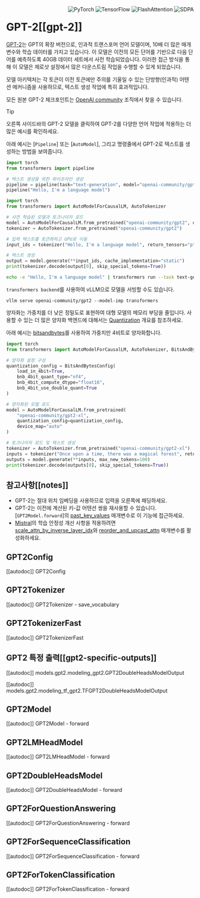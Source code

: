 <!--Copyright 2020 The HuggingFace Team. All rights reserved.

Licensed under the Apache License, Version 2.0 (the "License"); you may not use this file except in compliance with
the License. You may obtain a copy of the License at

http://www.apache.org/licenses/LICENSE-2.0

Unless required by applicable law or agreed to in writing, software distributed under the License is distributed on
an "AS IS" BASIS, WITHOUT WARRANTIES OR CONDITIONS OF ANY KIND, either express or implied. See the License for the
specific language governing permissions and limitations under the License.

⚠️ Note that this file is in Markdown but contain specific syntax for our doc-builder (similar to MDX) that may not be
rendered properly in your Markdown viewer.

-->

<div style="float: right;">
  <div class="flex flex-wrap space-x-1">
    <img alt="PyTorch" src="https://img.shields.io/badge/PyTorch-DE3412?style=flat&logo=pytorch&logoColor=white">
    <img alt="TensorFlow" src="https://img.shields.io/badge/TensorFlow-FF6F00?style=flat&logo=tensorflow&logoColor=white">
    <img alt="FlashAttention" src="https://img.shields.io/badge/%E2%9A%A1%EF%B8%8E%20FlashAttention-eae0c8?style=flat">
    <img alt="SDPA" src="https://img.shields.io/badge/SDPA-DE3412?style=flat&logo=pytorch&logoColor=white">
  </div>
</div>


# GPT-2[[gpt-2]]

[GPT-2](https://cdn.openai.com/better-language-models/language_models_are_unsupervised_multitask_learners.pdf)는 GPT의 확장 버전으로, 인과적 트랜스포머 언어 모델이며, 10배 더 많은 매개변수와 학습 데이터를 가지고 있습니다. 이 모델은 이전의 모든 단어를 기반으로 다음 단어를 예측하도록 40GB 데이터 세트에서 사전 학습되었습니다. 이러한 접근 방식을 통해 이 모델은 제로샷 설정에서 많은 다운스트림 작업을 수행할 수 있게 되었습니다.

모델 아키텍처는 각 토큰이 이전 토큰에만 주의를 기울일 수 있는 단방향(인과적) 어텐션 메커니즘을 사용하므로, 텍스트 생성 작업에 특히 효과적입니다.

모든 원본 GPT-2 체크포인트는 [OpenAI community](https://huggingface.co/openai-community?search_models=gpt) 조직에서 찾을 수 있습니다.

> [!TIP]
> 오른쪽 사이드바의 GPT-2 모델을 클릭하여 GPT-2를 다양한 언어 작업에 적용하는 더 많은 예시를 확인하세요.

아래 예시는 [`Pipeline`] 또는 [`AutoModel`], 그리고 명령줄에서 GPT-2로 텍스트를 생성하는 방법을 보여줍니다.

<hfoptions id="usage">
<hfoption id="Pipeline">

```py
import torch
from transformers import pipeline

# 텍스트 생성을 위한 파이프라인 생성
pipeline = pipeline(task="text-generation", model="openai-community/gpt2", dtype=torch.float16, device=0)
pipeline("Hello, I'm a language model")
```
</hfoption>
<hfoption id="AutoModel">

```py
import torch
from transformers import AutoModelForCausalLM, AutoTokenizer

# 사전 학습된 모델과 토크나이저 로드
model = AutoModelForCausalLM.from_pretrained("openai-community/gpt2", dtype=torch.float16, device_map="auto", attn_implementation="sdpa")
tokenizer = AutoTokenizer.from_pretrained("openai-community/gpt2")

# 입력 텍스트를 토큰화하고 GPU로 이동
input_ids = tokenizer("Hello, I'm a language model", return_tensors="pt").to("cuda")

# 텍스트 생성
output = model.generate(**input_ids, cache_implementation="static")
print(tokenizer.decode(output[0], skip_special_tokens=True))
```

</hfoption>
<hfoption id="transformers CLI">

```bash
echo -e "Hello, I'm a language model" | transformers run --task text-generation --model openai-community/gpt2 --device 0
```

</hfoption>
</hfoptions>

`transformers backend`를 사용하여 vLLM으로 모델을 서빙할 수도 있습니다.

```
vllm serve openai-community/gpt2 --model-imp transformers
```

양자화는 가중치를 더 낮은 정밀도로 표현하여 대형 모델의 메모리 부담을 줄입니다. 사용할 수 있는 더 많은 양자화 백엔드에 대해서는 [Quantization](../quantization/overview) 개요를 참조하세요.

아래 예시는 [bitsandbytes](../quantization/bitsandbytes)를 사용하여 가중치만 4비트로 양자화합니다.

```py
import torch
from transformers import AutoModelForCausalLM, AutoTokenizer, BitsAndBytesConfig, pipeline

# 양자화 설정 구성
quantization_config = BitsAndBytesConfig(
    load_in_4bit=True,
    bnb_4bit_quant_type="nf4",
    bnb_4bit_compute_dtype="float16",
    bnb_4bit_use_double_quant=True
)

# 양자화된 모델 로드
model = AutoModelForCausalLM.from_pretrained(
    "openai-community/gpt2-xl",
    quantization_config=quantization_config,
    device_map="auto"
)

# 토크나이저 로드 및 텍스트 생성
tokenizer = AutoTokenizer.from_pretrained("openai-community/gpt2-xl")
inputs = tokenizer("Once upon a time, there was a magical forest", return_tensors="pt").to("cuda")
outputs = model.generate(**inputs, max_new_tokens=100)
print(tokenizer.decode(outputs[0], skip_special_tokens=True))
```

## 참고사항[[notes]]

- GPT-2는 절대 위치 임베딩을 사용하므로 입력을 오른쪽에 패딩하세요.
- GPT-2는 이전에 계산된 키-값 어텐션 쌍을 재사용할 수 있습니다. [`GPT2Model.forward`]의 [past_key_values](https://huggingface.co/docs/transformers//en/model_doc/gpt2#transformers.GPT2Model.forward.past_key_values) 매개변수로 이 기능에 접근하세요.
- [Mistral](./mistral)의 학습 안정성 개선 사항을 적용하려면 [scale_attn_by_inverse_layer_idx](https://huggingface.co/docs/transformers/en/model_doc/gpt2#transformers.GPT2Config.scale_attn_by_inverse_layer_idx)와 [reorder_and_upcast_attn](https://huggingface.co/docs/transformers/en/model_doc/gpt2#transformers.GPT2Config.reorder_and_upcast_attn) 매개변수를 활성화하세요.

## GPT2Config

[[autodoc]] GPT2Config

## GPT2Tokenizer

[[autodoc]] GPT2Tokenizer
    - save_vocabulary

## GPT2TokenizerFast

[[autodoc]] GPT2TokenizerFast

## GPT2 특정 출력[[gpt2-specific-outputs]]

[[autodoc]] models.gpt2.modeling_gpt2.GPT2DoubleHeadsModelOutput

[[autodoc]] models.gpt2.modeling_tf_gpt2.TFGPT2DoubleHeadsModelOutput

<frameworkcontent>
<pt>

## GPT2Model

[[autodoc]] GPT2Model
    - forward

## GPT2LMHeadModel

[[autodoc]] GPT2LMHeadModel
    - forward

## GPT2DoubleHeadsModel

[[autodoc]] GPT2DoubleHeadsModel
    - forward

## GPT2ForQuestionAnswering

[[autodoc]] GPT2ForQuestionAnswering
    - forward

## GPT2ForSequenceClassification

[[autodoc]] GPT2ForSequenceClassification
    - forward

## GPT2ForTokenClassification

[[autodoc]] GPT2ForTokenClassification
    - forward

</pt>
</frameworkcontent>